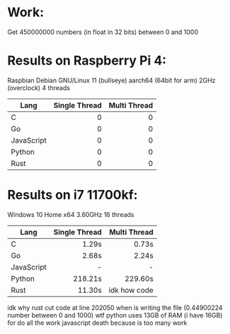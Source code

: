 # Work:
Get 450000000 numbers (in float in 32 bits) between 0 and 1000

# Results on Raspberry Pi 4:
Raspbian Debian GNU/Linux 11 (bullseye) aarch64 (64bit for arm) 2GHz (overclock) 4 threads

| Lang          | Single Thread | Multi Thread |
| ------------- | -------------:| -----:|
| C             | 0             | 0     |
| Go            | 0             | 0     |
| JavaScript    | 0             | 0     |
| Python        | 0             | 0     |
| Rust          | 0             | 0     |

# Results on i7 11700kf:
Windows 10 Home x64 3.60GHz 16 threads

| Lang          | Single Thread | Multi Thread |
| ------------- | -------------:| -----------: |
| C             | 1.29s         | 0.73s        |
| Go            | 2.68s         | 2.24s        |
| JavaScript    | -             | -            |
| Python        | 218.21s       | 229.60s      |
| Rust          | 11.30s        | idk how code |

idk why rust cut code at line 202050 when is writing the file (0.44900224 number between 0 and 1000)
wtf python uses 13GB of RAM (i have 16GB) for do all the work
javascript death because is too many work